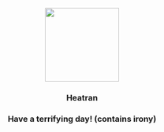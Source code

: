 <p align="center">
    <img src="https://raw.githubusercontent.com/PokeAPI/sprites/master/sprites/pokemon/485.png" width="150" height="150">
</p>
<h3 align="center"> <b>Heatran</b></h3>
<h3 align="center">Have a terrifying day! (contains irony)</h3>
